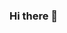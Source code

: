 ### Hi there 👋

<!--
**avrillianz/avrillianz** is a ✨ _special_ ✨ repository because its `README.md` (this file) appears on your GitHub profile.

![Septian's GitHub stats](https://github-readme-stats.vercel.app/api?username=avrillianz&count_private=true)

Here are some ideas to get you started:

- 🔭 I’m currently working on Game Consign
- 🌱 I’m currently learning PHP, Node Js, Cloud Computing
- 👯 I’m looking to collaborate on ...
-->
